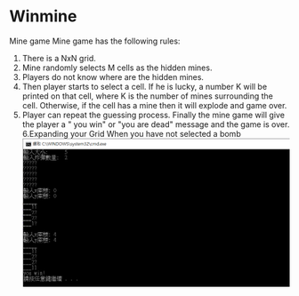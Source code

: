# Winmine
Mine game
Mine game has the following rules:
1. There is a NxN grid.
2. Mine randomly selects M cells as the hidden mines.
3. Players do not know where are the hidden mines.
4. Then player starts to select a cell. If he is lucky, a number K will be printed on
that cell, where K is the number of mines surrounding the cell. Otherwise, if the cell has a mine then it will explode and game over.
5. Player can repeat the guessing process. Finally the mine game will give the player a " you win" or "you are dead" message and the game is over.
6.Expanding your Grid When you have not selected a bomb
![image](https://github.com/Ricky1647/Winmine/blob/master/Miner.PNG)
